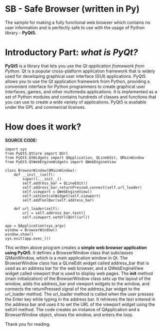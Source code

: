 # SB - Safe Browser (written in Py)

The sample for making a fully functional web browser which contains no user information and is perfectly safe to use with the usage of Python library - **PyQt5.**

# Introductory Part: *what is PyQt?*

**PyQt5** is a library that lets you use the *Qt application framework from Python*. Qt is a popular cross-platform application framework that is widely used for developing graphical user interface (GUI) applications. PyQt5 allows you to use the Qt application framework from Python, providing a convenient interface for Python programmers to create graphical user interfaces, games, and other multimedia applications. It is implemented as a set of Python modules and contains hundreds of classes and functions that you can use to create a wide variety of applications. PyQt5 is available under the GPL and commercial licenses.

# How does it work?

**SOURCE CODE:**
```
import sys
from PyQt5.QtCore import QUrl
from PyQt5.QtWidgets import QApplication, QLineEdit, QMainWindow
from PyQt5.QtWebEngineWidgets import QWebEngineView

class BrowserWindow(QMainWindow):
    def __init__(self):
        super().__init__()
        self.address_bar = QLineEdit()
        self.address_bar.returnPressed.connect(self.url_loader)
        self.viewport = QWebEngineView()
        self.setCentralWidget(self.viewport)
        self.addToolBar(self.address_bar)

    def url_loader(self):
        url = self.address_bar.text()
        self.viewport.setUrl(QUrl(url))

app = QApplication(sys.argv)
window = BrowserWindow()
window.show()
sys.exit(app.exec_())
```
This written above program creates a **simple web browser application using PyQt5**. It defines a BrowserWindow class that subclasses QMainWindow, which is a main application window in Qt. The BrowserWindow class has a QLineEdit widget called address_bar that is used as an address bar for the web browser, and a QWebEngineView widget called viewport that is used to display web pages. The __init__ method (main initialization) of the BrowserWindow class sets up the layout of the window, adds the address_bar and viewport widgets to the window, and connects the returnPressed signal of the address_bar widget to the url_loader method. The url_loader method is called when the user presses the Enter key while typing in the address bar. It retrieves the text entered in the address bar and uses it to set the URL of the viewport widget using the setUrl method. The code creates an instance of QApplication and a BrowserWindow object, shows the window, and enters the loop.

Thank you for reading.
